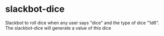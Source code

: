 # slackbot-dice
Slackbot to roll dice when any user says "dice" and the type of dice "1d6". The slackbot-dice will generate a value of this dice
